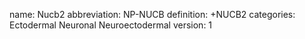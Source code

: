 name: Nucb2
abbreviation: NP-NUCB
definition: +NUCB2
categories: Ectodermal Neuronal Neuroectodermal
version: 1
